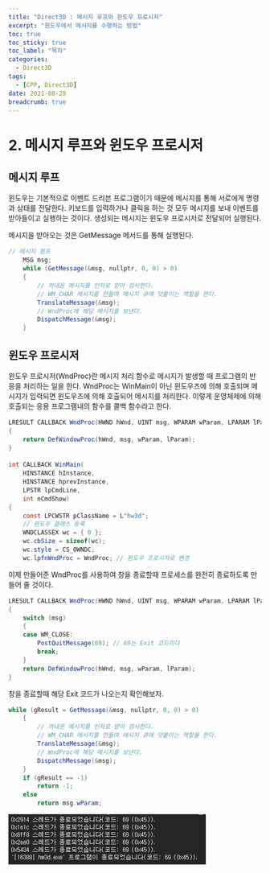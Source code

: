 ```yaml
---
title: "Direct3D : 메시지 루프와 윈도우 프로시저"
excerpt: "윈도우에서 메시지를 수행하는 방법"
toc: true
toc_sticky: true
toc_label: "목차"
categories:
  - Direct3D
tags:
  - [CPP, Direct3D]
date: 2021-08-28
breadcrumb: true
---
```



# 2. 메시지 루프와 윈도우 프로시저

## 메시지 루프

윈도우는 기본적으로 이벤트 드리븐 프로그램이기 때문에 메시지를 통해 서로에게 명령과 상태를 전달한다.  키보드를 입력하거나 클릭을 하는 것 모두 메시지를 보내 이벤트를 받아들이고 실행하는 것이다. 생성되는 메시지는 윈도우 프로시저로 전달되어 실행된다.

메시지을 받아오는 것은 GetMessage 메서드를 통해 실행된다. 

```csharp
// 메시지 펌프
	MSG msg;
	while (GetMessage(&msg, nullptr, 0, 0) > 0)
	{
		// 꺼내온 메시지를 인자로 받아 검사한다.
		// WM_CHAR 메시지를 만들며 메시지 큐에 덧붙이는 역할을 한다.
		TranslateMessage(&msg); 
		// WndProc에 해당 메시지를 보낸다.
		DispatchMessage(&msg);
	}
```

## 윈도우 프로시저

윈도우 프로시저(WndProc)란 메시지 처리 함수로 메시지가 발생할 때 프로그램의 반응을 처리하는 일을 한다. WndProc는 WinMain이 아닌 윈도우즈에 의해 호출되며 메시지가 입력되면 윈도우즈에 의해 호출되어 메시지를 처리한다. 이렇게 운영체제에 의해 호출되는 응용 프로그램내의 함수를 콜백 함수라고 한다.

```csharp
LRESULT CALLBACK WndProc(HWND hWnd, UINT msg, WPARAM wParam, LPARAM lParam)
{
	return DefWindowProc(hWnd, msg, wParam, lParam);
}

int CALLBACK WinMain(
	HINSTANCE hInstance,
	HINSTANCE hprevInstance,
	LPSTR lpCmdLine,
	int nCmdShow)
{
	const LPCWSTR pClassName = L"hw3d";
	// 윈도우 클래스 등록
	WNDCLASSEX wc = { 0 };
	wc.cbSize = sizeof(wc);
	wc.style = CS_OWNDC;
	wc.lpfnWndProc = WndProc; // 윈도우 프로시저로 변경
```

이제 만들어준 WndProc를 사용하여 창을 종료할때 프로세스를 완전히 종료하도록 만들어 줄 것이다.

```csharp
LRESULT CALLBACK WndProc(HWND hWnd, UINT msg, WPARAM wParam, LPARAM lParam)
{
	switch (msg)
	{
	case WM_CLOSE:
		PostQuitMessage(69); // 69는 Exit 코드이다
		break;
	}
	return DefWindowProc(hWnd, msg, wParam, lParam);
}
```

창을 종료할때 해당 Exit 코드가 나오는지 확인해보자.

```csharp
while (gResult = GetMessage(&msg, nullptr, 0, 0) > 0)
	{
		// 꺼내온 메시지를 인자로 받아 검사한다.
		// WM_CHAR 메시지를 만들며 메시지 큐에 덧붙이는 역할을 한다.
		TranslateMessage(&msg); 
		// WndProc에 해당 메시지를 보낸다.
		DispatchMessage(&msg);
	}
	if (gResult == -1)
		return -1;
	else
		return msg.wParam;
```

![/assets/images/posts/2021-08-28/d311_2/Untitled.png](/assets/images/posts/2021-08-28/d311_2/Untitled.png)